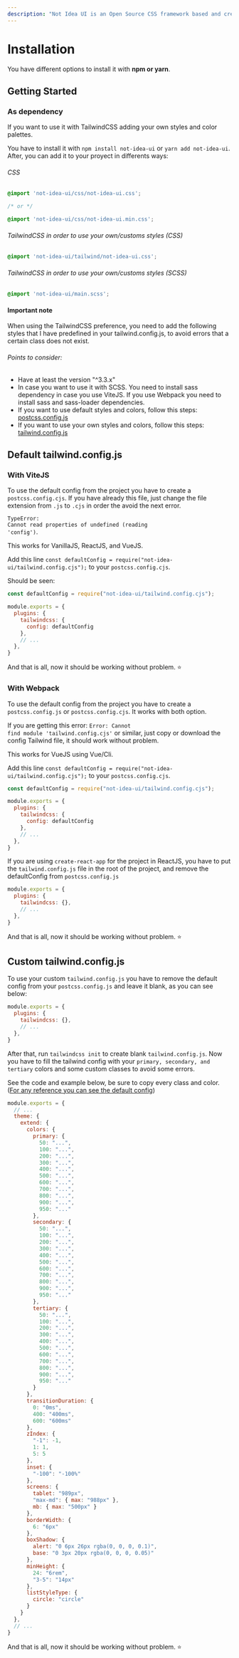 ```yaml
---
description: "Not Idea UI is an Open Source CSS framework based and created with TailwindCSS, with components created to use everywhere, easily and simply."
---
```


# Installation

You have different options to install it with **npm or yarn**.

## Getting Started

### As dependency

If you want to use it with TailwindCSS adding your own styles and color palettes.

You have to install it with `npm install not-idea-ui` or `yarn add not-idea-ui`. After, you can add it to your proyect in differents ways:

###### CSS
```css title="yourmain.css"
@import 'not-idea-ui/css/not-idea-ui.css';

/* or */

@import 'not-idea-ui/css/not-idea-ui.min.css';
```

###### TailwindCSS in order to use your own/customs styles (CSS)
```css title="yourmain.css"
@import 'not-idea-ui/tailwind/not-idea-ui.css';
```

###### TailwindCSS in order to use your own/customs styles (SCSS)
```css title="yourmain.scss"
@import 'not-idea-ui/main.scss';
```

<div className="alert is-warning">
  <h4 className="mb-4 font-semibold">Important note</h4>
  <p>When using the TailwindCSS preference, you need to add the following styles that I have predefined in your tailwind.config.js, to avoid errors that a certain class does not exist.</p>
</div>


###### Points to consider:

- Have at least the version "^3.3.x"
- In case you want to use it with SCSS. You need to install sass dependency in case you use ViteJS. If you use Webpack you need to install sass and sass-loader dependencies.
- If you want to use default styles and colors, follow this steps: [postcss.config.js](#custom-tailwindconfigjs)
- If you want to use your own styles and colors, follow this steps: [tailwind.config.js](#default-tailwindconfigjs)

## Default tailwind.config.js
### With ViteJS

To use the default config from the project you have to create a `postcss.config.cjs`. If you have already this file, just change the file extension from `.js` to `.cjs` in order the avoid the next error.

<span class="inline-block mb-4 text-sm text-red-500"><code>TypeError: Cannot read properties of undefined (reading 'config')</code>.</span>

This works for VanillaJS, ReactJS, and VueJS.

Add this line <span class="text-sky-500">`const defaultConfig = require("not-idea-ui/tailwind.config.cjs");`</span> to your `postcss.config.cjs`.

Should be seen:

```js title="postcss.config.cjs" theme="dark"
const defaultConfig = require("not-idea-ui/tailwind.config.cjs");

module.exports = {
  plugins: {
    tailwindcss: {
      config: defaultConfig
    },
    // ...
  },
}
```

And that is all, now it should be working without problem. :star:

### With Webpack

To use the default config from the project you have to create a `postcss.config.js` or `postcss.config.cjs`. It works with both option.

If you are getting this error: <span class="inline-block mb-4 text-sm text-red-500"><code>Error: Cannot find module 'tailwind.config.cjs'</code></span> or similar, just copy or download the config Tailwind file, it should work without problem.

This works for VueJS using Vue/Cli.

Add this line <span class="text-sky-500">`const defaultConfig = require("not-idea-ui/tailwind.config.cjs");`</span> to your `postcss.config.cjs`.

```js title="postcss.config.cjs" theme="dark"
const defaultConfig = require("not-idea-ui/tailwind.config.cjs");

module.exports = {
  plugins: {
    tailwindcss: {
      config: defaultConfig
    },
    // ...
  },
}
```

If you are using `create-react-app` for the project in ReactJS, you have to put the `tailwind.config.js` file in the root of the project, and remove the defaultConfig from `postcss.config.js`

```js title="postcss.config.js" theme="dark"
module.exports = {
  plugins: {
    tailwindcss: {},
    // ...
  },
}
```

And that is all, now it should be working without problem. :star:

## Custom tailwind.config.js

To use your custom `tailwind.config.js` you have to remove the default config from your `postcss.config.js` and leave it blank, as you can see below:

```js title="postcss.config.js" theme="dark"
module.exports = {
  plugins: {
    tailwindcss: {},
    // ...
  },
}
```

After that, run `tailwindcss init` to create blank `tailwind.config.js`. Now you have to fill the tailwind config with your `primary, secondary, and tertiary` colors and some custom classes to avoid some errors.

See the code and example below, be sure to copy every class and color. (<a href="https://github.com/IsraelDCastro/not-idea-ui/blob/master/tailwind.config.cjs" class="link info">For any reference you can see the default config</a>)

```js title="tailwind.config.cjs" theme="dark"
module.exports = {
  // ...
  theme: {
    extend: {
      colors: {
        primary: {
          50: "...",
          100: "...",
          200: "...",
          300: "...",
          400: "...",
          500: "...",
          600: "...",
          700: "...",
          800: "...",
          900: "...",
          950: "..."
        },
        secondary: {
          50: "...",
          100: "...",
          200: "...",
          300: "...",
          400: "...",
          500: "...",
          600: "...",
          700: "...",
          800: "...",
          900: "...",
          950: "..."
        },
        tertiary: {
          50: "...",
          100: "...",
          200: "...",
          300: "...",
          400: "...",
          500: "...",
          600: "...",
          700: "...",
          800: "...",
          900: "...",
          950: "..."
        }
      },
      transitionDuration: {
        0: "0ms",
        400: "400ms",
        600: "600ms"
      },
      zIndex: {
        "-1": -1,
        1: 1,
        5: 5
      },
      inset: {
        "-100": "-100%"
      },
      screens: {
        tablet: "989px",
        "max-md": { max: "988px" },
        mb: { max: "500px" }
      },
      borderWidth: {
        6: "6px"
      },
      boxShadow: {
        alert: "0 6px 26px rgba(0, 0, 0, 0.1)",
        base: "0 3px 20px rgba(0, 0, 0, 0.05)"
      },
      minHeight: {
        24: "6rem",
        "3-5": "14px"
      },
      listStyleType: {
        circle: "circle"
      }
    }
  },
  // ...
}
```
And that is all, now it should be working without problem. :star:
